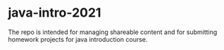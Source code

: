 # java-intro-2021
The repo is intended for managing shareable content and for submitting homework projects for java introduction course.
